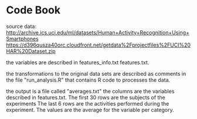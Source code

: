 Code Book
===================

source data:
http://archive.ics.uci.edu/ml/datasets/Human+Activity+Recognition+Using+Smartphones 
https://d396qusza40orc.cloudfront.net/getdata%2Fprojectfiles%2FUCI%20HAR%20Dataset.zip 

the variables are described in features_info.txt features.txt.

the transformations to the original data sets are described as comments in the file "run_analysis.R" that contains R code to processes the data.

the output is a file called "averages.txt"
the columns are the variables described in features.txt.
The first 30 rows are the subjects of the experiments
The last 6 rows are the activities performed during the experiment.
The values are the average for the variable per category.